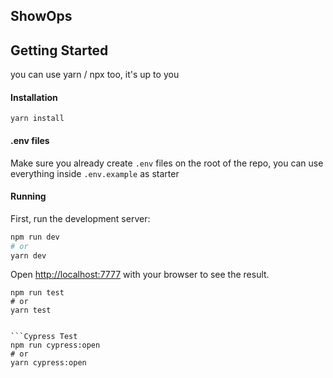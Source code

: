 ## ShowOps

## Getting Started

you can use yarn / npx too, it's up to you

#### Installation

```
yarn install
```

#### .env files

Make sure you already create `.env` files on the root of the repo, you can use everything inside `.env.example` as starter

#### Running

First, run the development server:

```bash
npm run dev
# or
yarn dev

```

Open [http://localhost:7777](http://localhost:7777) with your browser to see the result.

```test
npm run test
# or
yarn test


```Cypress Test
npm run cypress:open
# or
yarn cypress:open
